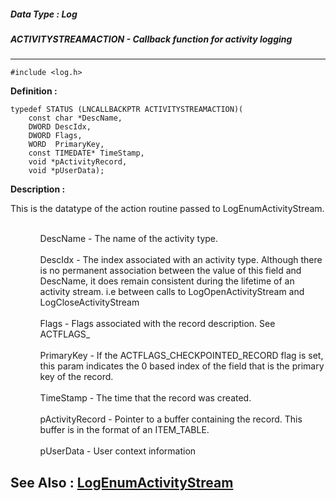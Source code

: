 ##### Data Type : Log
##### ACTIVITYSTREAMACTION - Callback function for activity logging
---
```
#include <log.h>
```

**Definition :**
```
typedef STATUS (LNCALLBACKPTR ACTIVITYSTREAMACTION)(
	const char *DescName, 
	DWORD DescIdx,
	DWORD Flags,
	WORD  PrimaryKey,
    const TIMEDATE* TimeStamp,
	void *pActivityRecord,
	void *pUserData);
```

**Description :**

This is the datatype of the action routine passed to LogEnumActivityStream.<br>
<br>

<ul>
<ul>DescName - 	The name of the activity type.<br>
<br>
DescIdx - 	The index associated with an activity type. Although there is no permanent association between the value of this field and DescName, it does remain consistent during the lifetime of an activity stream. i.e between calls to LogOpenActivityStream and LogCloseActivityStream <br>
<br>
Flags -  		Flags associated with the record description. See ACTFLAGS_<br>
<br>
PrimaryKey -	If the ACTFLAGS_CHECKPOINTED_RECORD flag is set, this param indicates the 0 based index of the field that is the primary key of the record.<br>
<br>
TimeStamp -	The time that the record was created.<br>
<br>
pActivityRecord  -	Pointer to a buffer containing the record.  This buffer is in the format of an ITEM_TABLE.<br>
<br>
pUserData -	User context information</ul>
</ul>



**See Also :**
[LogEnumActivityStream](/domino-c-api-docs/reference/Func/LogEnumActivityStream)
---
